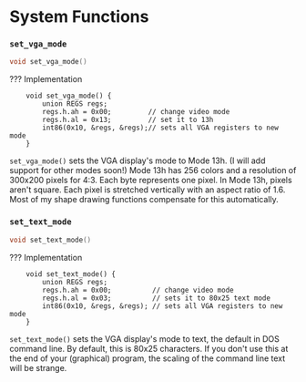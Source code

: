 # System Functions

### `set_vga_mode`
```c
void set_vga_mode()
```
??? Implementation
	
        void set_vga_mode() {
			union REGS regs;
			regs.h.ah = 0x00; 		  // change video mode
			regs.h.al = 0x13; 		  // set it to 13h
			int86(0x10, &regs, &regs);// sets all VGA registers to new mode
		}
`set_vga_mode()` sets the VGA display's mode to Mode 13h. (I will add support for other modes soon!)
Mode 13h has 256 colors and a resolution of 300x200 pixels for 4:3. Each byte represents one pixel.
In Mode 13h, pixels aren't square. Each pixel is stretched vertically with an aspect ratio of 1.6. Most of my shape drawing functions compensate for this automatically.

### `set_text_mode`
```c
void set_text_mode()
```
??? Implementation
	
        void set_text_mode() {
		    union REGS regs;
		    regs.h.ah = 0x00;		   // change video mode
		    regs.h.al = 0x03;		   // sets it to 80x25 text mode
		    int86(0x10, &regs, &regs); // sets all VGA registers to new mode
		}
`set_text_mode()` sets the VGA display's mode to text, the default in DOS command line. By default, this is 80x25 characters. 
If you don't use this at the end of your (graphical) program, the scaling of the command line text will be strange. 
